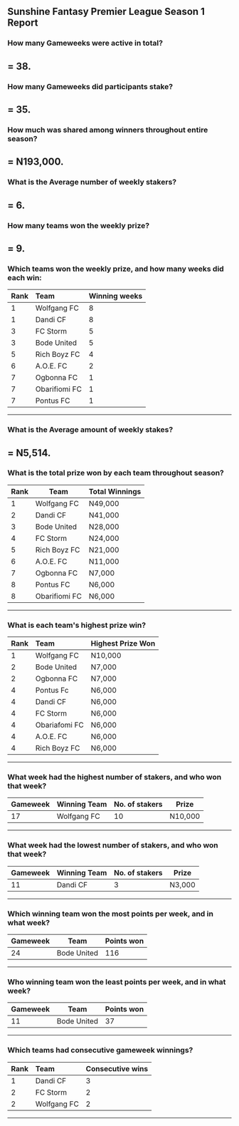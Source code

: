 ## Sunshine Fantasy Premier League Season 1 Report
### How many Gameweeks were active in total?  
   **= 38.**
---
### How many Gameweeks did participants stake?  
   **= 35.**
---
### How much was shared among winners throughout entire season?  
   **= N193,000.**
---
### What is the Average number of weekly stakers?
   **= 6.**
---
### How many teams won the weekly prize?
  **= 9.**
---
### Which teams won the weekly prize, and how many weeks did each win:

| Rank | Team          | Winning weeks |
|:------|:---------------|:---------------|
| 1    | Wolfgang FC   | 8             |
| 1    | Dandi CF      | 8             |
| 3    | FC Storm      | 5             |
| 3    | Bode United   | 5             |
| 5    | Rich Boyz FC  | 4             |
| 6    | A.O.E. FC     | 2             |
| 7    | Ogbonna FC    | 1             |
| 7    | Obarifiomi FC | 1             |
| 7    | Pontus FC     | 1             |
---
### What is the Average amount of weekly stakes?
   **= N5,514.**
---
### What is the total prize won by each team throughout season?

| Rank | Team          | Total Winnings |
|------|---------------|----------------|
| 1    | Wolfgang FC   | N49,000        |
| 2    | Dandi CF      | N41,000        |
| 3    | Bode United   | N28,000        |
| 4    | FC Storm      | N24,000        |
| 5    | Rich Boyz FC  | N21,000        |
| 6    | A.O.E. FC     | N11,000        |
| 7    | Ogbonna FC    | N7,000         |
| 8    | Pontus FC     | N6,000         |
| 8    | Obarifiomi FC | N6,000         |
---
### What is each team's highest prize win?

| Rank | Team          | Highest Prize Won |
|:-----|:--------------|:------------------|
| 1    | Wolfgang FC   | N10,000           |
| 2    | Bode United   | N7,000            |
| 2    | Ogbonna FC    | N7,000            |
| 4    | Pontus Fc     | N6,000            |
| 4    | Dandi CF      | N6,000            |
| 4    | FC Storm      | N6,000            |
| 4    | Obariafomi FC | N6,000            |
| 4    | A.O.E. FC     | N6,000            |
| 4    | Rich Boyz FC  | N6,000            |
---
### What week had the highest number of stakers, and who won that week?

| Gameweek | Winning Team        | No. of stakers | Prize   |
|----------|---------------------|----------------|---------|
| 17       | Wolfgang FC         | 10             | N10,000 |
---
### What week had the lowest number of stakers, and who won that week?

| Gameweek | Winning Team        | No. of stakers | Prize   |
|----------|---------------------|----------------|---------|
| 11       | Dandi CF            | 3              | N3,000  |
--- 
### Which winning team won the most points per week, and in what week?

| Gameweek | Team        | Points won   |
|----------|-------------|--------------|
| 24       | Bode United | 116          |
--- 
### Who winning team won the least points per week, and in what week?

| Gameweek | Team        | Points won   |
|----------|-------------|--------------|
| 11       | Bode United | 37           |
---
### Which teams had consecutive gameweek winnings?

| Rank | Team        | Consecutive wins |
|:-----|:------------|:-----------------|
| 1    | Dandi CF    | 3                |
| 2    | FC Storm    | 2                |
| 2    | Wolfgang FC | 2                |
---
